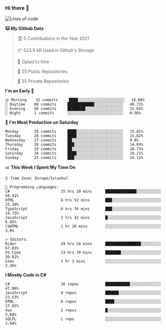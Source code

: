 ### Hi there 👋

<!--START_SECTION:waka-->
![Lines of code](https://img.shields.io/badge/From%20Hello%20World%20I%27ve%20Written-5.4%20million%20lines%20of%20code-blue)

**🐱 My Github Data** 

> 🏆 5 Contributions in the Year 2021
 > 
> 📦 523.8 kB Used in Github's Storage 
 > 
> 💼 Opted to Hire
 > 
> 📜 25 Public Repositories 
 > 
> 🔑 25 Private Repositories  
 > 
**I'm an Early 🐤** 

```text
🌞 Morning    32 commits     ████░░░░░░░░░░░░░░░░░░░░░   18.08% 
🌆 Daytime    88 commits     ████████████░░░░░░░░░░░░░   49.72% 
🌃 Evening    56 commits     ████████░░░░░░░░░░░░░░░░░   31.64% 
🌙 Night      1 commits      ░░░░░░░░░░░░░░░░░░░░░░░░░   0.56%

```
📅 **I'm Most Productive on Saturday** 

```text
Monday       28 commits     ████░░░░░░░░░░░░░░░░░░░░░   15.82% 
Tuesday      28 commits     ████░░░░░░░░░░░░░░░░░░░░░   15.82% 
Wednesday    17 commits     ██░░░░░░░░░░░░░░░░░░░░░░░   9.6% 
Thursday     26 commits     ███░░░░░░░░░░░░░░░░░░░░░░   14.69% 
Friday       19 commits     ██░░░░░░░░░░░░░░░░░░░░░░░   10.73% 
Saturday     34 commits     ████░░░░░░░░░░░░░░░░░░░░░   19.21% 
Sunday       25 commits     ███░░░░░░░░░░░░░░░░░░░░░░   14.12%

```


📊 **This Week I Spent My Time On** 

```text
⌚︎ Time Zone: Europe/Istanbul

💬 Programming Languages: 
C#                       25 hrs 10 mins      ██████████████░░░░░░░░░░░   56.41% 
HTML                     6 hrs 52 mins       ███░░░░░░░░░░░░░░░░░░░░░░   15.39% 
TypeScript               6 hrs 34 mins       ███░░░░░░░░░░░░░░░░░░░░░░   14.73% 
JavaScript               2 hrs 41 mins       █░░░░░░░░░░░░░░░░░░░░░░░░   6.05% 
CSHTML                   1 hr 20 mins        ░░░░░░░░░░░░░░░░░░░░░░░░░   3.0%

🔥 Editors: 
Rider                    29 hrs 54 mins      ████████████████░░░░░░░░░   67.03% 
VS Code                  13 hrs 39 mins      ███████░░░░░░░░░░░░░░░░░░   30.61% 
Ssms                     1 hr 3 mins         ░░░░░░░░░░░░░░░░░░░░░░░░░   2.36%

```

**I Mostly Code in C#** 

```text
C#                       16 repos            ███████████░░░░░░░░░░░░░░   47.06% 
JavaScript               8 repos             ██████░░░░░░░░░░░░░░░░░░░   23.53% 
HTML                     6 repos             ████░░░░░░░░░░░░░░░░░░░░░   17.65% 
Vue                      2 repos             █░░░░░░░░░░░░░░░░░░░░░░░░   5.88% 
SQLPL                    1 repo              ░░░░░░░░░░░░░░░░░░░░░░░░░   2.94%

```



<!--END_SECTION:waka-->

<!--
**ebubekirdinc/ebubekirdinc** is a ✨ _special_ ✨ repository because its `README.md` (this file) appears on your GitHub profile.

Here are some ideas to get you started:

- 🔭 I’m currently working on ...
- 🌱 I’m currently learning ...
- 👯 I’m looking to collaborate on ...
- 🤔 I’m looking for help with ...
- 💬 Ask me about ...
- 📫 How to reach me: ...
- 😄 Pronouns: ...
- ⚡ Fun fact: ...
-->
